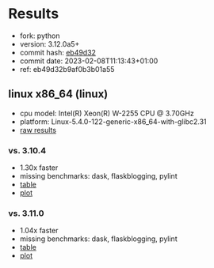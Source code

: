 # Results

- fork: python
- version: 3.12.0a5+
- commit hash: [eb49d32](https://github.com/python/cpython/commit/eb49d32)
- commit date: 2023-02-08T11:13:43+01:00
- ref: eb49d32b9af0b3b01a55

## linux x86_64 (linux)

- cpu model: Intel(R) Xeon(R) W-2255 CPU @ 3.70GHz
- platform: Linux-5.4.0-122-generic-x86_64-with-glibc2.31
- [raw results](bm-20230208-linux-x86_64-python-eb49d32b9af0b3b01a55-3.12.0a5%2B-eb49d32.json)

### vs. 3.10.4

- 1.30x faster
- missing benchmarks: dask, flaskblogging, pylint
- [table](bm-20230208-linux-x86_64-python-eb49d32b9af0b3b01a55-3.12.0a5%2B-eb49d32-vs-3.10.4.md)
- [plot](bm-20230208-linux-x86_64-python-eb49d32b9af0b3b01a55-3.12.0a5%2B-eb49d32-vs-3.10.4.png)

### vs. 3.11.0

- 1.04x faster
- missing benchmarks: dask, flaskblogging, pylint
- [table](bm-20230208-linux-x86_64-python-eb49d32b9af0b3b01a55-3.12.0a5%2B-eb49d32-vs-3.11.0.md)
- [plot](bm-20230208-linux-x86_64-python-eb49d32b9af0b3b01a55-3.12.0a5%2B-eb49d32-vs-3.11.0.png)

